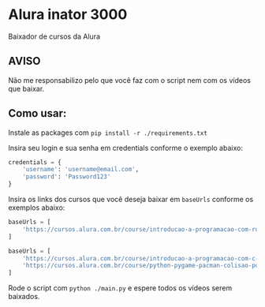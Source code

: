 # Alura inator 3000
Baixador de cursos da Alura

## AVISO
Não me responsabilizo pelo que você faz com o script nem com os vídeos que baixar.

## Como usar:
Instale as packages com `pip install -r ./requirements.txt`

Insira seu login e sua senha em credentials conforme o exemplo abaixo:

```py
credentials = {
	'username': 'username@email.com',
	'password': 'Password123'
}
```

Insira os links dos cursos que você deseja baixar em `baseUrls` conforme os exemplos abaixo:

```py
baseUrls = [
	'https://cursos.alura.com.br/course/introducao-a-programacao-com-ruby-e-jogos-1'
]
```

```py
baseUrls = [
	'https://cursos.alura.com.br/course/introducao-a-programacao-com-c-parte-3',
	'https://cursos.alura.com.br/course/python-pygame-pacman-colisao-pontuacao'
]
```

Rode o script com `python ./main.py` e espere todos os vídeos serem baixados.
